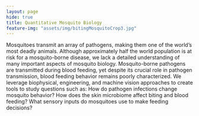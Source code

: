 ```yaml
---
layout: page
hide: true
title: Quantitative Mosquito Biology
feature-img: "assets/img/bitingMosquitoCrop3.jpg"
---
```


Mosquitoes transmit an array of pathogens, making them one of the world’s most deadly animals. Although approximately half the world population is at risk for a mosquito-borne disease, we lack a detailed understanding of many important aspects of mosquito biology. Mosquito-borne pathogens are transmitted during blood feeding, yet despite its crucial role in pathogen transmission, blood feeding behavior remains poorly characterized. We leverage biophysical, engineering, and machine vision approaches to create tools to study questions such as: How do pathogen infections change mosquito behavior? How does the skin microbiome affect biting and blood feeding? What sensory inputs do mosquitoes use to make feeding decisions? 

<!-- To learn more about my research you can click [here](/research/).
 -->

